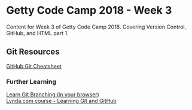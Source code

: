 # Getty Code Camp 2018 - Week 3
Content for Week 3 of Getty Code Camp 2018. Covering Version Control, GitHub, and HTML part 1.

## Git Resources
[GitHub Git Cheatsheet](https://services.github.com/on-demand/downloads/github-git-cheat-sheet.pdf)  

### Further Learning
[Learn Git Branching (in your browser)](https://learngitbranching.js.org/)  
[Lynda.com course - Learning Git and GitHub](https://www.lynda.com/Git-tutorials/Up-Running-Git-GitHub/409275-2.html)
